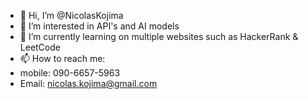 - 👋 Hi, I’m @NicolasKojima
- 👀 I’m interested in API's and AI models
- 🌱 I’m currently learning on multiple websites such as HackerRank & LeetCode
- 📫 How to reach me: 
-   mobile: 090-6657-5963
-   Email: nicolas.kojima@gmail.com

<!---
NicolasKojima/NicolasKojima is a ✨ special ✨ repository because its `README.md` (this file) appears on your GitHub profile.
You can click the Preview link to take a look at your changes.
--->
